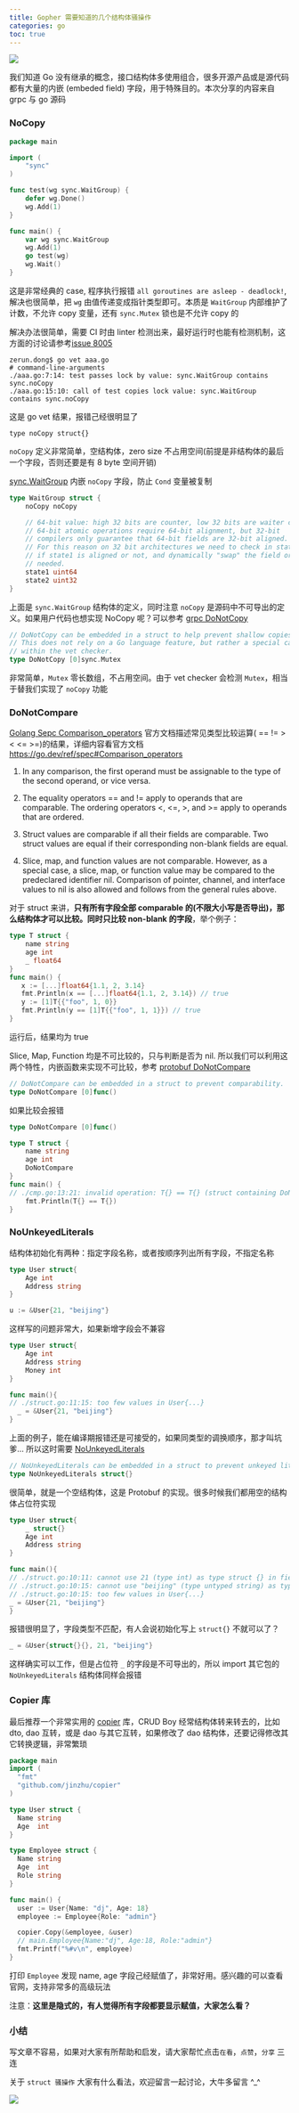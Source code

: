 ```yaml
---
title: Gopher 需要知道的几个结构体骚操作
categories: go
toc: true
---
```


![](https://gitee.com/dongzerun/images/raw/master/img/go-struct-cover.jpeg)

我们知道 Go 没有继承的概念，接口结构体多使用组合，很多开源产品或是源代码都有大量的内嵌 (embeded field) 字段，用于特殊目的。本次分享的内容来自 grpc 与 go 源码

### NoCopy
```go
package main

import (
	"sync"
)

func test(wg sync.WaitGroup) {
	defer wg.Done()
	wg.Add(1)
}

func main() {
	var wg sync.WaitGroup
	wg.Add(1)
	go test(wg)
	wg.Wait()
}
```
这是非常经典的 case, 程序执行报错 `all goroutines are asleep - deadlock!`, 解决也很简单，把 `wg` 由值传递变成指针类型即可。本质是 `WaitGroup` 内部维护了计数，不允许 copy 变量，还有 `sync.Mutex` 锁也是不允许 copy 的

解决办法很简单，需要 CI 时由 linter 检测出来，最好运行时也能有检测机制，这方面的讨论请参考[issue 8005](https://github.com/golang/go/issues/8005, "nocopy issue 8005")

```shell
zerun.dong$ go vet aaa.go
# command-line-arguments
./aaa.go:7:14: test passes lock by value: sync.WaitGroup contains sync.noCopy
./aaa.go:15:10: call of test copies lock value: sync.WaitGroup contains sync.noCopy
```
这是 go vet 结果，报错己经很明显了
```
type noCopy struct{}
```
`noCopy` 定义非常简单，空结构体，zero size 不占用空间(前提是非结构体的最后一个字段，否则还要是有 8 byte 空间开销)

[sync.WaitGroup](https://github.com/golang/go/blob/master/src/sync/waitgroup.go#L212, "sync.WaitGroup noCopy") 内嵌 `noCopy` 字段，防止 `Cond` 变量被复制

```go
type WaitGroup struct {
	noCopy noCopy

	// 64-bit value: high 32 bits are counter, low 32 bits are waiter count.
	// 64-bit atomic operations require 64-bit alignment, but 32-bit
	// compilers only guarantee that 64-bit fields are 32-bit aligned.
	// For this reason on 32 bit architectures we need to check in state()
	// if state1 is aligned or not, and dynamically "swap" the field order if
	// needed.
	state1 uint64
	state2 uint32
}
```
上面是 `sync.WaitGroup` 结构体的定义，同时注意 `noCopy` 是源码中不可导出的定义。如果用户代码也想实现 NoCopy 呢？可以参考 [grpc DoNotCopy](https://pkg.go.dev/google.golang.org/protobuf@v1.27.1/internal/pragma#DoNotCopy, "pprotobuf DoNotCopy")
```go
// DoNotCopy can be embedded in a struct to help prevent shallow copies.
// This does not rely on a Go language feature, but rather a special case
// within the vet checker.
type DoNotCopy [0]sync.Mutex
```
非常简单，`Mutex` 零长数组，不占用空间。由于 vet checker 会检测 `Mutex`，相当于替我们实现了 `noCopy` 功能

### DoNotCompare
[Golang Sepc Comparison_operators](https://go.dev/ref/spec#Comparison_operators, "官方文档Comparison_operators") 官方文档描述常见类型比较运算( == != > < <= >=)的结果，详细内容看官方文档 https://go.dev/ref/spec#Comparison_operators

1. In any comparison, the first operand must be assignable to the type of the second operand, or vice versa.

2. The equality operators == and != apply to operands that are comparable. The ordering operators <, <=, >, and >= apply to operands that are ordered. 

3. Struct values are comparable if all their fields are comparable. Two struct values are equal if their corresponding non-blank fields are equal.

4. Slice, map, and function values are not comparable. However, as a special case, a slice, map, or function value may be compared to the predeclared identifier nil. Comparison of pointer, channel, and interface values to nil is also allowed and follows from the general rules above.

对于 struct 来讲，**只有所有字段全部 comparable 的(不限大小写是否导出)，那么结构体才可以比较。同时只比较 non-blank 的字段**，举个例子：
```go
type T struct {
    name string
    age int
    _ float64
}
func main() {
   x := [...]float64{1.1, 2, 3.14}
   fmt.Println(x == [...]float64{1.1, 2, 3.14}) // true
   y := [1]T{{"foo", 1, 0}}
   fmt.Println(y == [1]T{{"foo", 1, 1}}) // true
}
```
运行后，结果均为 true

Slice, Map, Function 均是不可比较的，只与判断是否为 nil. 所以我们可以利用这两个特性，内嵌函数来实现不可比较，参考 [protobuf DoNotCompare](https://pkg.go.dev/google.golang.org/protobuf@v1.27.1/internal/pragma#DoNotCompare, "DoNotCompare")

```go
// DoNotCompare can be embedded in a struct to prevent comparability.
type DoNotCompare [0]func()
```
如果比较会报错
```go
type DoNotCompare [0]func()

type T struct {
    name string
    age int
    DoNotCompare
}
func main() {
// ./cmp.go:13:21: invalid operation: T{} == T{} (struct containing DoNotCompare cannot be compared)
    fmt.Println(T{} == T{})
}
```

### NoUnkeyedLiterals
结构体初始化有两种：指定字段名称，或者按顺序列出所有字段，不指定名称
```go
type User struct{
    Age int
    Address string
}

u := &User{21, "beijing"}
```
这样写的问题非常大，如果新增字段会不兼容
```go
type User struct{
    Age int
    Address string
    Money int
}

func main(){
// ./struct.go:11:15: too few values in User{...}
  _ = &User{21, "beijing"}
}
```
上面的例子，能在编译期报错还是可接受的，如果同类型的调换顺序，那才叫坑爹... 所以这时需要 [NoUnkeyedLiterals](https://github.com/protocolbuffers/protobuf-go/blob/v1.27.1/internal/pragma/pragma.go#L12, "protobuf NoUnkeyedLiterals")
```go
// NoUnkeyedLiterals can be embedded in a struct to prevent unkeyed literals.
type NoUnkeyedLiterals struct{}
```
很简单，就是一个空结构体，这是 Protobuf 的实现。很多时候我们都用空的结构体占位符实现
```go
type User struct{
    _ struct{}
    Age int
    Address string
}

func main(){
// ./struct.go:10:11: cannot use 21 (type int) as type struct {} in field value
// ./struct.go:10:15: cannot use "beijing" (type untyped string) as type int in field value
// ./struct.go:10:15: too few values in User{...}
_ = &User{21, "beijing"}
}
```
报错很明显了，字段类型不匹配，有人会说初始化写上 `struct{}` 不就可以了？
```go
_ = &User{struct{}{}, 21, "beijing"}
```
这样确实可以工作，但是占位符 `_` 的字段是不可导出的，所以 import 其它包的 `NoUnkeyedLiterals` 结构体同样会报错

### Copier 库
最后推荐一个非常实用的 [copier](https://github.com/jinzhu/copier, "jinzhu copier") 库，CRUD Boy 经常结构体转来转去的，比如 dto, dao 互转，或是 dao 与其它互转，如果修改了 dao 结构体，还要记得修改其它转换逻辑，非常繁琐
```go
package main
import (
  "fmt"
  "github.com/jinzhu/copier"
)

type User struct {
  Name string
  Age  int
}

type Employee struct {
  Name string
  Age  int
  Role string
}

func main() {
  user := User{Name: "dj", Age: 18}
  employee := Employee{Role: "admin"}

  copier.Copy(&employee, &user)
  // main.Employee{Name:"dj", Age:18, Role:"admin"}
  fmt.Printf("%#v\n", employee)
}
```
打印 `Employee` 发现 name, age 字段己经赋值了，非常好用。感兴趣的可以查看官网，支持非常多的高级玩法

注意：**这里是隐式的，有人觉得所有字段都要显示赋值，大家怎么看？**

### 小结
写文章不容易，如果对大家有所帮助和启发，请大家帮忙点击`在看`，`点赞`，`分享` 三连

关于 `struct 骚操作` 大家有什么看法，欢迎留言一起讨论，大牛多留言 ^_^

![](https://gitee.com/dongzerun/images/raw/master/img/dongzerun-weixin-code.png)